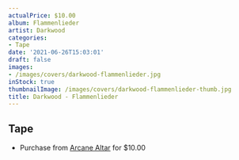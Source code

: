 ```yaml
---
actualPrice: $10.00
album: Flammenlieder
artist: Darkwood
categories:
- Tape
date: '2021-06-26T15:03:01'
draft: false
images:
- /images/covers/darkwood-flammenlieder.jpg
inStock: true
thumbnailImage: /images/covers/darkwood-flammenlieder-thumb.jpg
title: Darkwood - Flammenlieder
---
```


## Tape
* Purchase from [Arcane Altar](https://arcanealtar.bigcartel.com/product/darkwood-flammenlieder-tape) for $10.00
